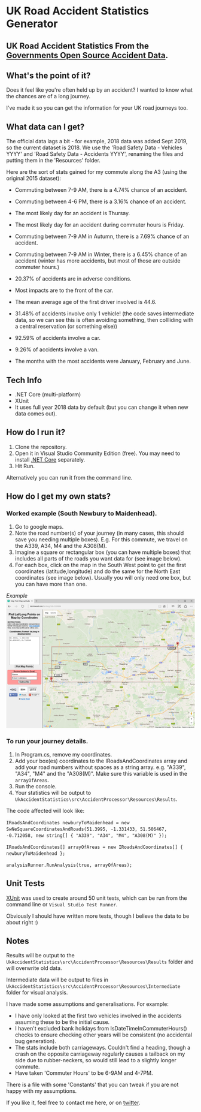 # UK Road Accident Statistics Generator

## UK Road Accident Statistics From the [Governments Open Source Accident Data](https://data.gov.uk/dataset/road-accidents-safety-data).

## What's the point of it?

Does it feel like you're often held up by an accident? I wanted to know what the chances are of a long journey.

I've made it so you can get the information for your UK road journeys too.


## What data can I get?

The official data lags a bit - for example, 2018 data was added Sept 2019, so the current dataset is 2018. We use the 'Road Safety Data - Vehicles YYYY' and 'Road Safety Data - Accidents YYYY', renaming the files and putting them in the 'Resources' folder.

Here are the sort of stats gained for my commute along the A3 (using the original 2015 dataset):

- Commuting between 7-9 AM, there is a 4.74% chance of an accident.
- Commuting between 4-6 PM, there is a 3.16% chance of an accident.
- The most likely day for an accident is Thursay.
- The most likely day for an accident during commuter hours is Friday.

- Commuting between 7-9 AM in Autumn, there is a 7.69% chance of an accident.
- Commuting between 7-9 AM in Winter, there is a 6.45% chance of an accident (winter has more accidents, but most of those are outside commuter hours.)
- 20.37% of accidents are in adverse conditions.
- Most impacts are to the front of the car.

- The mean average age of the first driver involved is 44.6.
- 31.48% of accidents involve only 1 vehicle! (the code saves intermediate data, so we can see this is often avoiding something, then collliding with a central reservation (or something else))
- 92.59% of accidents involve a car.
- 9.26% of accidents involve a van.

- The months with the most accidents were January, February and June.


## Tech Info
- .NET Core (multi-platform)
- XUnit
- It uses full year 2018 data by default (but you can change it when new data comes out).


## How do I run it?

1. Clone the repository.
2. Open it in Visual Studio Community Edition (free). You may need to install [.NET Core](https://www.microsoft.com/net/core#windows) separately.
3. Hit Run.

Alternatively you can run it from the command line.


## How do I get my own stats?

### Worked example (South Newbury to Maidenhead).
1. Go to google maps. 
2. Note the road number(s) of your journey (in many cases, this should save you needing multiple boxes). E.g. For this commute, we travel on the A339, A34, M4 and the A308(M). 
3. Imagine a square or rectangular box (you can have multiple boxes) that includes all parts of the roads you want data for (see image below).
4. For each box, click on the map in the South West point to get the first coordinates (latitude,longitude) and do the same for the North East coordinates (see image below).
Usually you will only need one box, but you can have more than one.

*Example*
![alt tag](https://github.com/HockeyJustin/UkAccidentStatistics/blob/master/src/AccidentProcessor/Resources/Reference/_area_Newbury_To_Maidenhead_A339_A34_M4_A308M.png?raw=true)

### To run your journey details.
1. In Program.cs, remove my coordinates.
2. Add your box(es) coordinates to the IRoadsAndCoordinates array and add your road numbers without spaces as a string array. e.g. "A339", "A34", "M4" and the "A308(M)". Make sure this variable is used in the `arrayOfAreas`.
3. Run the console.
4. Your statistics will be output to `UkAccidentStatistics\src\AccidentProcessor\Resources\Results`.

The code affected will look like:

`IRoadsAndCoordinates newburyToMaidenhead = new SwNeSquareCoordinatesAndRoads(51.3995, -1.331433, 51.506467, -0.712058, new string[] { "A339", "A34", "M4", "A308(M)" });`

`IRoadsAndCoordinates[] arrayOfAreas = new IRoadsAndCoordinates[] { newburyToMaidenhead };`

`analysisRunner.RunAnalysis(true, arrayOfAreas);`

## Unit Tests

[XUnit](https://xunit.github.io/#documentation) was used to create around 50 unit tests, which can be run from the command line or `Visual Studio Test Runner`.

Obviously I should have written more tests, though I believe the data to be about right :)


## Notes

Results will be output to the `UkAccidentStatistics\src\AccidentProcessor\Resources\Results` folder and will overwrite old data.

Intermediate data will be output to files in `UkAccidentStatistics\src\AccidentProcessor\Resources\Intermediate` folder for visual analysis.

I have made some assumptions and generalisations. For example:
- I have only looked at the first two vehicles involved in the accidents assuming these to be the initial cause.
- I haven't excluded bank holidays from IsDateTimeInCommuterHours() checks to ensure checking other years will be consistent (no accidental bug generation). 
- The stats include both carriageways. Couldn't find a heading, though a crash on the opposite carriageway regularly causes a tailback on my side due to rubber-neckers, so would still lead to a slightly longer commute.
- Have taken 'Commuter Hours' to be 6-9AM and 4-7PM.

There is a file with some 'Constants' that you can tweak if you are not happy with my assumptions.

If you like it, feel free to contact me here, or on [twitter](https://twitter.com/JsAndDotNet).









